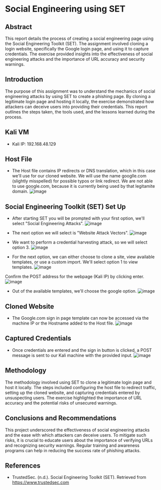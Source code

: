 # Social Engineering using SET

## Abstract
This report details the process of creating a social engineering page using the Social Engineering Toolkit (SET). The assignment involved cloning a login website, specifically the Google login page, and using it to capture credentials. The exercise provided insights into the effectiveness of social engineering attacks and the importance of URL accuracy and security warnings.

## Introduction
The purpose of this assignment was to understand the mechanics of social engineering attacks by using SET to create a phishing page. By cloning a legitimate login page and hosting it locally, the exercise demonstrated how attackers can deceive users into providing their credentials. This report outlines the steps taken, the tools used, and the lessons learned during the process.

## Kali VM
- Kali IP: 192.168.48.129

## Host File
- The Host file contains IP redirects or DNS translation, which in this case we'll use for our cloned website. We will use the name googlle.com (slightly misspelled) for possible typos or link redirect. We are not able to use google.com, because it is currently being used by that legitamite domain.
![image](https://github.com/user-attachments/assets/1192fe1a-3a9a-43a5-9564-e5e2563fd3eb)

## Social Engineering Toolkit (SET) Set Up
- After starting SET you will be prompted with your first option, we'll select "Social Engineering Attacks".
![image](https://github.com/user-attachments/assets/c2238426-fda1-4889-a85e-d548607a8743)

- The next option we will select is "Website Attack Vectors".
![image](https://github.com/user-attachments/assets/05bd037b-df86-49ca-ba2a-655b004ceb60)

- We want to perform a credential harvesting attack, so we will select option 3.
![image](https://github.com/user-attachments/assets/86e217bd-309a-4a23-bf32-fb341468c443)

- For the next option, we can either choose to clone a site, view available templates, or use a custom import. We'll select option 1 to view templates.
![image](https://github.com/user-attachments/assets/d3f1ab2c-b5ea-436a-b39c-0ee3bbcf89ab)

Confirm the POST address for the webpage (Kali IP) by clicking enter.
![image](https://github.com/user-attachments/assets/400c86ea-5699-4454-8f95-d81410528909)

- Out of the available templates, we'll choose the google option.
![image](https://github.com/user-attachments/assets/ee6b7abf-a9ac-4757-a83f-46e54a244415)


## Cloned Website
- The Google.com sign in page template can now be accessed via the machine IP or the Hostname added to the Host file.
![image](https://github.com/user-attachments/assets/4739a674-94a4-4685-939d-93e27695eae2)


## Captured Credentials
- Once credentials are entered and the sign in button is clicked, a POST message is sent to our Kali machine with the provided input.
![image](https://github.com/user-attachments/assets/df517ba3-d1e4-4c9d-b5a6-25609c4acbb6)


## Methodology
The methodology involved using SET to clone a legitimate login page and host it locally. The steps included configuring the host file to redirect traffic, setting up the cloned website, and capturing credentials entered by unsuspecting users. The exercise highlighted the importance of URL accuracy and the potential risks of unsecured warnings.

## Conclusions and Recommendations
This project underscored the effectiveness of social engineering attacks and the ease with which attackers can deceive users. To mitigate such risks, it is crucial to educate users about the importance of verifying URLs and recognizing security warnings. Regular training and awareness programs can help in reducing the success rate of phishing attacks.

## References
- TrustedSec. (n.d.). Social Engineering Toolkit (SET). Retrieved from https://www.trustedsec.com

